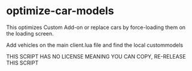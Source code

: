 # optimize-car-models

This optimizes Custom Add-on or replace cars by force-loading them on the loading screen.

Add vehicles on the main client.lua file and find the local custommodels 

THIS SCRIPT HAS NO LICENSE
MEANING YOU CAN COPY, RE-RELEASE THIS SCRIPT 
